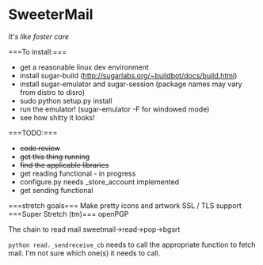 SweeterMail
===========
_It's like foster care_

===To install:===
- get a reasonable linux dev environment
- install sugar-build (http://sugarlabs.org/~buildbot/docs/build.html)
- install sugar-emulator and sugar-session (package names may vary from distro to disro)
- sudo python setup.py install
- run the emulator! (sugar-emulator -F for windowed mode)
- see how shitty it looks!

===TODO:===

* ~~code review~~
* ~~get this thing running~~
* ~~find the applicable libraries~~
* get reading functional - in progress
* configure.py needs _store_account implemented
* get sending functional

===stretch goals===
Make pretty icons and artwork
SSL / TLS support
===Super Stretch (tm)===
openPGP

The chain to read mail
sweetmail->read->pop->bgsrt

`python read._sendreceive_cb` needs to call the appropriate function to fetch mail.
I'm not sure which one(s) it needs to call.
